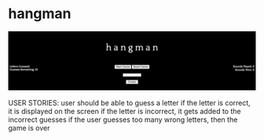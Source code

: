 # hangman

![alt text][logo]

[logo]: ./Hangman.png "Logo Title Text 2"


USER STORIES:
user should be able to guess a letter
if the letter is correct, it is displayed on the screen
if the letter is incorrect, it gets added to the incorrect guesses
if the user guesses too many wrong letters, then the game is over
